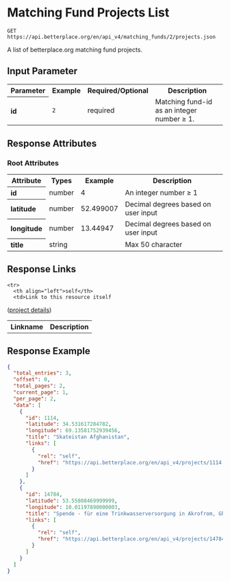 
# Matching Fund Projects List

```nginx
GET https://api.betterplace.org/en/api_v4/matching_funds/2/projects.json
```

A list of betterplace.org matching fund projects.


## Input Parameter

<table>
  <tr>
    <th>Parameter</th>
    <th>Example</th>
    <th>Required/Optional</th>
    <th>Description</th>
  </tr>
  <tr>
    <th align="left">id</th>
    <td><code>2</code></td>
    <td>required</td>
    <td>Matching fund-id as an integer number ≥ 1.</td>
  </tr>
</table>

## Response Attributes

### Root Attributes

  <table>
    <tr>
      <th>Attribute</th>
      <th>Types</th>
      <th>Example</th>
      <th>Description</th>
    </tr>
    <tr>
      <th align="left">id</th>
      <td>number</td>
      <td>4</td>
      <td>An integer number ≥ 1</td>
    </tr>
    <tr>
      <th align="left">latitude</th>
      <td>number</td>
      <td>52.499007</td>
      <td>Decimal degrees based on user input</td>
    </tr>
    <tr>
      <th align="left">longitude</th>
      <td>number</td>
      <td>13.44947</td>
      <td>Decimal degrees based on user input</td>
    </tr>
    <tr>
      <th align="left">title</th>
      <td>string</td>
      <td></td>
      <td>Max 50 character</td>
    </tr>
  </table>
</table>

## Response Links

<table>
  <tr>
    <th>Linkname</th>
    <th>Description</th>
  </tr>

    <tr>
      <th align="left">self</th>
      <td>Link to this resource itself
(<a href="project_details.md">project details</a>)
</td>
    </tr>
</table>

## Response Example

```json
{
  "total_entries": 3,
  "offset": 0,
  "total_pages": 2,
  "current_page": 1,
  "per_page": 2,
  "data": [
    {
      "id": 1114,
      "latitude": 34.531617284782,
      "longitude": 69.13581752939456,
      "title": "Skateistan Afghanistan",
      "links": [
        {
          "rel": "self",
          "href": "https://api.betterplace.org/en/api_v4/projects/1114.json"
        }
      ]
    },
    {
      "id": 14784,
      "latitude": 53.55808469999999,
      "longitude": 10.01197890000003,
      "title": "Spende - für eine Trinkwasserversorgung in Akrofrom, Ghana",
      "links": [
        {
          "rel": "self",
          "href": "https://api.betterplace.org/en/api_v4/projects/14784.json"
        }
      ]
    }
  ]
}
```

